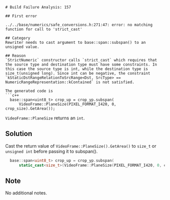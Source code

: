 ```
# Build Failure Analysis: 157

## First error

../../base/numerics/safe_conversions.h:271:47: error: no matching function for call to 'strict_cast'

## Category
Rewriter needs to cast argument to base::span::subspan() to an unsigned value.

## Reason
`StrictNumeric` constructor calls `strict_cast` which requires that the source type and destination type must have some constraints. In this case the source type is int, while the destination type is size_t(unsigned long). Since int can be negative, the constraint `kStaticDstRangeRelationToSrcRange<Dst, SrcType> == NumericRangeRepresentation::kContained` is not satisfied. 

The generated code is
```c++
  base::span<uint8_t> crop_up = crop_yp.subspan(
      VideoFrame::PlaneSize(PIXEL_FORMAT_I420, 0, crop_size).GetArea());
```

`VideoFrame::PlaneSize` returns an `int`.

## Solution
Cast the return value of `VideoFrame::PlaneSize().GetArea()` to `size_t` or `unsigned int` before passing it to subspan().

```c++
  base::span<uint8_t> crop_up = crop_yp.subspan(
      static_cast<size_t>(VideoFrame::PlaneSize(PIXEL_FORMAT_I420, 0, crop_size).GetArea()));
```

## Note
No additional notes.